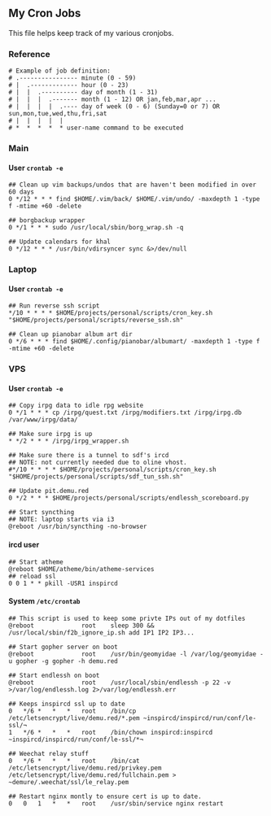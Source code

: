 <!--
##### My (demuredemeanor) list of cron jobs
# vim: set expandtab ts=4 sw=4: ## Since this is markdown
# https://tildegit.org/demure/dotfiles
# legacy https://notabug.org/demure/dotfiles
# legacy repo http://github.com/demure/dotfiles
-->


## My Cron Jobs ##
This file helps keep track of my various cronjobs.


### Reference ###
```
# Example of job definition:
# .---------------- minute (0 - 59)
# |  .------------- hour (0 - 23)
# |  |  .---------- day of month (1 - 31)
# |  |  |  .------- month (1 - 12) OR jan,feb,mar,apr ...
# |  |  |  |  .---- day of week (0 - 6) (Sunday=0 or 7) OR sun,mon,tue,wed,thu,fri,sat
# |  |  |  |  |
# *  *  *  *  * user-name command to be executed
```


### Main ###
#### User `crontab -e` ###
```
## Clean up vim backups/undos that are haven't been modified in over 60 days
0 */12 * * * find $HOME/.vim/back/ $HOME/.vim/undo/ -maxdepth 1 -type f -mtime +60 -delete

## borgbackup wrapper
0 */1 * * * sudo /usr/local/sbin/borg_wrap.sh -q

## Update calendars for khal
0 */12 * * * /usr/bin/vdirsyncer sync &>/dev/null

```


### Laptop ###
#### User `crontab -e` ###
```
## Run reverse ssh script
*/10 * * * * $HOME/projects/personal/scripts/cron_key.sh "$HOME/projects/personal/scripts/reverse_ssh.sh"

## Clean up pianobar album art dir
0 */6 * * * find $HOME/.config/pianobar/albumart/ -maxdepth 1 -type f -mtime +60 -delete
```


### VPS ###
#### User `crontab -e` ###
```
## Copy irpg data to idle rpg website
0 */1 * * * cp /irpg/quest.txt /irpg/modifiers.txt /irpg/irpg.db /var/www/irpg/data/

## Make sure irpg is up
* */2 * * * /irpg/irpg_wrapper.sh

## Make sure there is a tunnel to sdf's ircd
## NOTE: not currently needed due to oline vhost.
#*/10 * * * * $HOME/projects/personal/scripts/cron_key.sh "$HOME/projects/personal/scripts/sdf_tun_ssh.sh"

## Update pit.demu.red
0 */2 * * * $HOME/projects/personal/scripts/endlessh_scoreboard.py

## Start syncthing
## NOTE: laptop starts via i3
@reboot /usr/bin/syncthing -no-browser
```


#### ircd user ####
```
## Start atheme
@reboot $HOME/atheme/bin/atheme-services
## reload ssl
0 0 1 * * pkill -USR1 inspircd
```


#### System `/etc/crontab` ####
```
## This script is used to keep some privte IPs out of my dotfiles
@reboot             root    sleep 300 && /usr/local/sbin/f2b_ignore_ip.sh add IP1 IP2 IP3...

## Start gopher server on boot
@reboot             root    /usr/bin/geomyidae -l /var/log/geomyidae -u gopher -g gopher -h demu.red

## Start endlessh on boot
@reboot             root    /usr/local/sbin/endlessh -p 22 -v >/var/log/endlessh.log 2>/var/log/endlessh.err

## Keeps inspircd ssl up to date
0   */6 *   *   *   root    /bin/cp /etc/letsencrypt/live/demu.red/*.pem ~inspircd/inspircd/run/conf/le-ssl/¬
1   */6 *   *   *   root    /bin/chown inspircd:inspircd ~inspircd/inspircd/run/conf/le-ssl/*¬

## Weechat relay stuff
0   */6 *   *   *   root    /bin/cat /etc/letsencrypt/live/demu.red/privkey.pem /etc/letsencrypt/live/demu.red/fullchain.pem > ~demure/.weechat/ssl/le_relay.pem

## Restart nginx montly to ensure cert is up to date.
0   0   1   *   *   root    /usr/sbin/service nginx restart
```
